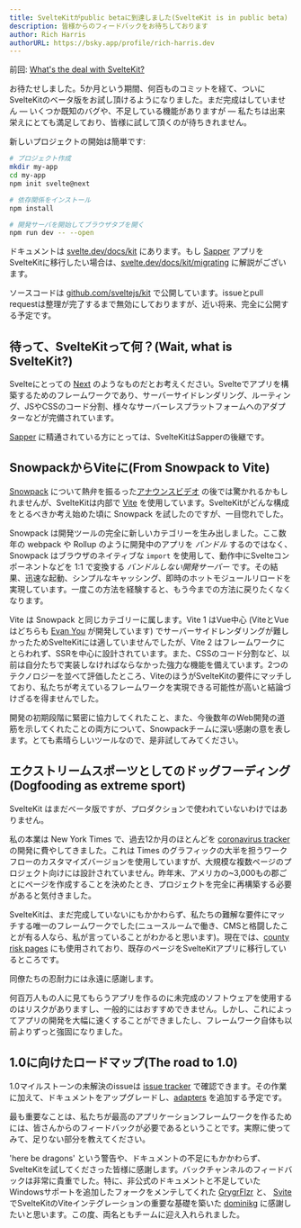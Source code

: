 ```yaml
---
title: SvelteKitがpublic betaに到達しました(SvelteKit is in public beta)
description: 皆様からのフィードバックをお待ちしております
author: Rich Harris
authorURL: https://bsky.app/profile/rich-harris.dev
---
```


<aside><p>前回: <a href="/blog/whats-the-deal-with-sveltekit">What's the deal with SvelteKit?</a></p></aside>

お待たせしました。5か月という期間、何百ものコミットを経て、ついにSvelteKitのベータ版をお試し頂けるようになりました。まだ完成はしていません — いくつか既知のバグや、不足している機能がありますが — 私たちは出来栄えにとても満足しており、皆様に試して頂くのが待ちきれません。

新しいプロジェクトの開始は簡単です:

```bash
# プロジェクト作成
mkdir my-app
cd my-app
npm init svelte@next

# 依存関係をインストール
npm install

# 開発サーバを開始してブラウザタブを開く
npm run dev -- --open
```

ドキュメントは [svelte.dev/docs/kit](/docs/kit) にあります。もし [Sapper](https://sapper.svelte.dev) アプリをSvelteKitに移行したい場合は、[svelte.dev/docs/kit/migrating](/docs/kit/migrating) に解説がございます。

ソースコードは [github.com/sveltejs/kit](https://github.com/sveltejs/kit) で公開しています。issueとpull requestは整理が完了するまで無効にしておりますが、近い将来、完全に公開する予定です。

## 待って、SvelteKitって何？(Wait, what is SvelteKit?)

Svelteにとっての [Next](https://nextjs.org/) のようなものだとお考えください。Svelteでアプリを構築するためのフレームワークであり、サーバーサイドレンダリング、ルーティング、JSやCSSのコード分割、様々なサーバーレスプラットフォームへのアダプターなどが完備されています。

[Sapper](https://sapper.svelte.dev) に精通されている方にとっては、SvelteKitはSapperの後継です。

## SnowpackからViteに(From Snowpack to Vite)

[Snowpack](https://www.snowpack.dev/) について熱弁を振るった[アナウンスビデオ](/blog/whats-the-deal-with-sveltekit) の後では驚かれるかもしれませんが、SvelteKitは内部で [Vite](https://vitejs.dev) を使用しています。SvelteKitがどんな構成をとるべきか考え始めた頃に Snowpack を試したのですが、一目惚れでした。

Snowpack は開発ツールの完全に新しいカテゴリーを生み出しました。ここ数年の webpack や Rollup のように開発中のアプリを _バンドル_ するのではなく、Snowpack はブラウザのネイティブな `import` を使用して、動作中にSvelteコンポーネントなどを 1:1 で変換する _バンドルしない開発サーバー_ です。その結果、迅速な起動、シンプルなキャッシング、即時のホットモジュールリロードを実現しています。一度この方法を経験すると、もう今までの方法に戻りたくなくなります。

Vite は Snowpack と同じカテゴリーに属します。Vite 1 はVue中心 (ViteとVueはどちらも [Evan You](https://bsky.app/profile/evanyou.me) が開発しています) でサーバーサイドレンダリングが難しかったためSvelteKitには適していませんでしたが、Vite 2 はフレームワークにとらわれず、SSRを中心に設計されています。また、CSSのコード分割など、以前は自分たちで実装しなければならなかった強力な機能を備えています。2つのテクノロジーを並べて評価したところ、ViteのほうがSvelteKitの要件にマッチしており、私たちが考えているフレームワークを実現できる可能性が高いと結論づけざるを得ませんでした。

開発の初期段階に緊密に協力してくれたこと、また、今後数年のWeb開発の道筋を示してくれたことの両方について、Snowpackチームに深い感謝の意を表します。とても素晴らしいツールなので、是非試してみてください。

## エクストリームスポーツとしてのドッグフーディング(Dogfooding as extreme sport)

SvelteKit はまだベータ版ですが、プロダクションで使われていないわけではありません。

私の本業は New York Times で、過去12か月のほとんどを [coronavirus tracker](https://www.nytimes.com/interactive/2020/us/coronavirus-us-cases.html) の開発に費やしてきました。これは Times のグラフィックの大半を担うワークフローのカスタマイズバージョンを使用していますが、大規模な複数ページのプロジェクト向けには設計されていません。昨年末、アメリカの~3,000もの郡ごとにページを作成することを決めたとき、プロジェクトを完全に再構築する必要があると気付きました。

SvelteKitは、まだ完成していないにもかかわらず、私たちの難解な要件にマッチする唯一のフレームワークでした(ニュースルームで働き、CMSと格闘したことが有る人なら、私が言っていることがわかると思います)。現在では、[county risk pages](https://www.nytimes.com/interactive/2021/us/tom-green-texas-covid-cases.html) にも使用されており、既存のページをSvelteKitアプリに移行しているところです。

<aside><p>同僚たちの忍耐力には永遠に感謝します。</p></aside>

何百万人もの人に見てもらうアプリを作るのに未完成のソフトウェアを使用するのはリスクがありますし、一般的にはおすすめできません。しかし、これによってアプリの開発を大幅に速くすることができましたし、フレームワーク自体も以前よりずっと強固になりました。

## 1.0に向けたロードマップ(The road to 1.0)

1.0マイルストーンの未解決のissueは [issue tracker](https://github.com/sveltejs/kit/issues?q=is%3Aopen+is%3Aissue+milestone%3A1.0) で確認できます。その作業に加えて、ドキュメントをアップグレードし、[adapters](/docs/kit/adapters) を追加する予定です。

最も重要なことは、私たちが最高のアプリケーションフレームワークを作るためには、皆さんからのフィードバックが必要であるということです。実際に使ってみて、足りない部分を教えてください。

'here be dragons' という警告や、ドキュメントの不足にもかかわらず、SvelteKitを試してくださった皆様に感謝します。バックチャンネルのフィードバックは非常に貴重でした。特に、非公式のドキュメントと不足していたWindowsサポートを追加したフォークをメンテしてくれた [GrygrFlzr](https://github.com/GrygrFlzr) と、 [Svite](https://github.com/svitejs/svite) でSvelteKitのViteインテグレーションの重要な基礎を築いた [dominikg](https://github.com/dominikg) に感謝したいと思います。この度、両名ともチームに迎え入れられました。
